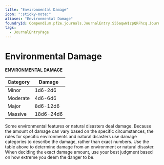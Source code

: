 ```yaml
---
title: "Environmental Damage"
icon: ":sticky-note:"
aliases: "Environmental Damage"
foundryId: Compendium.pf2e.journals.JournalEntry.S55aqwWIzpQRFhcq.JournalEntryPage.hOsFg2VpnOshaSOi
tags:
  - JournalEntryPage
---
```


# Environmental Damage
  

**ENVIRONMENTAL DAMAGE**
 
| **Category** | **Damage** |
| --- | --- |
| Minor | 1d6-2d6 |
| Moderate | 4d6-6d6 |
| Major | 8d6-12d6 |
| Massive | 18d6-24d6 |

Some environmental features or natural disasters deal damage. Because the amount of damage can vary based on the specific circumstances, the rules for specific environments and natural disasters use damage categories to describe the damage, rather than exact numbers. Use the table above to determine damage from an environment or natural disaster. When deciding the exact damage amount, use your best judgment based on how extreme you deem the danger to be.